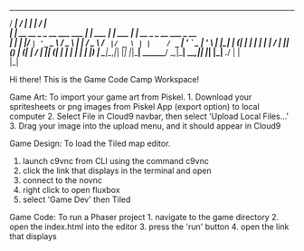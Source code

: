   _____                         _____          _         _____                      
 / ____|                       / ____|        | |       / ____|                     
| |  __  __ _ _ __ ___   ___  | |     ___   __| | ___  | |     __ _ _ __ ___  _ __  
| | |_ |/ _` | '_ ` _ \ / _ \ | |    / _ \ / _` |/ _ \ | |    / _` | '_ ` _ \| '_ \ 
| |__| | (_| | | | | | |  __/ | |___| (_) | (_| |  __/ | |___| (_| | | | | | | |_) |
 \_____|\__,_|_| |_| |_|\___|  \_____\___/ \__,_|\___|  \_____\__,_|_| |_| |_| .__/ 
                                                                             | |    
                                                                             |_|    


Hi there! This is the Game Code Camp Workspace!

Game Art:
    To import your game art from Piskel.
    1. Download your spritesheets or png images from Piskel App (export option) to local computer 
    2. Select File in Cloud9 navbar, then select 'Upload Local Files...'
    3. Drag your image into the upload menu, and it should appear in Cloud9

Game Design:
   To load the Tiled map editor.
   1. launch c9vnc from CLI using the command c9vnc
   2. click the link that displays in the terminal and open
   3. connect to the novnc
   4. right click to open fluxbox
   5. select 'Game Dev' then Tiled

Game Code:
    To run a Phaser project
    1. navigate to the game directory
    2. open the index.html into the editor
    3. press the 'run' button
    4. open the link that displays
